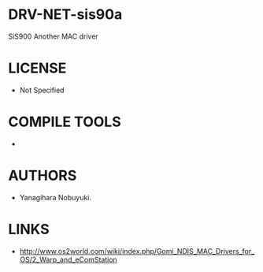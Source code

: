 DRV-NET-sis90a
==============

SiS900 Another MAC driver

LICENSE
===============
* Not Specified

COMPILE TOOLS
===============
* 

AUTHORS
===============
* Yanagihara Nobuyuki. 

LINKS
===============
* http://www.os2world.com/wiki/index.php/Gomi_NDIS_MAC_Drivers_for_OS/2_Warp_and_eComStation
